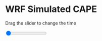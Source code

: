 <h1>WRF Simulated CAPE</h1>
<p>Drag the slider to change the time</p>

<div class="slidecontainer">
<input oninput='setImage(this)' class="slider" type="range" min="0" max="5" value="0" step="1" />
<img id='img'/>
</div>

<script>
var img = document.getElementById('img');
var img_array = ['/assets/images/wrf/cp_wrfout_d01_2020-05-17_12:00:00.png',
'/assets/images/wrf/cp_wrfout_d01_2020-05-17_13:00:00.png',
'/assets/images/wrf/cp_wrfout_d01_2020-05-17_14:00:00.png',
'/assets/images/wrf/cp_wrfout_d01_2020-05-17_15:00:00.png',
'/assets/images/wrf/cp_wrfout_d01_2020-05-17_16:00:00.png',];
function setImage(obj)
{
        var value = obj.value;
        img.src = img_array[value];

}
</script>
